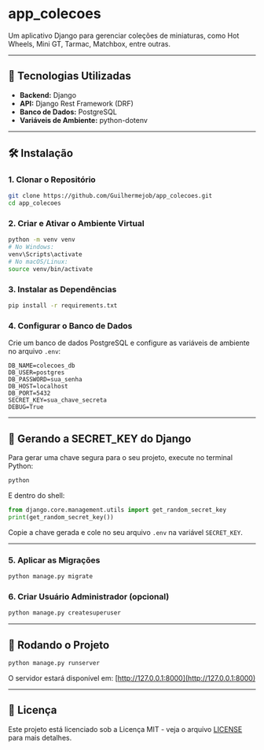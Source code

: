 # app_colecoes

Um aplicativo Django para gerenciar coleções de miniaturas, como Hot Wheels, Mini GT, Tarmac, Matchbox, entre outras.

---

## 🚀 Tecnologias Utilizadas

- **Backend:** Django
- **API:** Django Rest Framework (DRF)
- **Banco de Dados:** PostgreSQL
- **Variáveis de Ambiente:** python-dotenv

---

## 🛠️ Instalação

### 1. Clonar o Repositório

```bash
git clone https://github.com/Guilhermejob/app_colecoes.git
cd app_colecoes
````

### 2. Criar e Ativar o Ambiente Virtual

```bash
python -m venv venv
# No Windows:
venv\Scripts\activate
# No macOS/Linux:
source venv/bin/activate
```

### 3. Instalar as Dependências

```bash
pip install -r requirements.txt
```

### 4. Configurar o Banco de Dados

Crie um banco de dados PostgreSQL e configure as variáveis de ambiente no arquivo `.env`:

```env
DB_NAME=colecoes_db
DB_USER=postgres
DB_PASSWORD=sua_senha
DB_HOST=localhost
DB_PORT=5432
SECRET_KEY=sua_chave_secreta
DEBUG=True
```

---

## 🔑 Gerando a SECRET\_KEY do Django

Para gerar uma chave segura para o seu projeto, execute no terminal Python:

```bash
python
```

E dentro do shell:

```python
from django.core.management.utils import get_random_secret_key
print(get_random_secret_key())
```

Copie a chave gerada e cole no seu arquivo `.env` na variável `SECRET_KEY`.

---

### 5. Aplicar as Migrações

```bash
python manage.py migrate
```

### 6. Criar Usuário Administrador (opcional)

```bash
python manage.py createsuperuser
```

---

## 🧪 Rodando o Projeto

```bash
python manage.py runserver
```

O servidor estará disponível em: [http://127.0.0.1:8000](http://127.0.0.1:8000)

---

## 📄 Licença

Este projeto está licenciado sob a Licença MIT - veja o arquivo [LICENSE](LICENSE) para mais detalhes.



